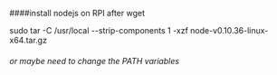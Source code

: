 ####install nodejs on RPI after wget

sudo tar -C /usr/local --strip-components 1 -xzf node-v0.10.36-linux-x64.tar.gz

###### or maybe need to change the PATH variables

